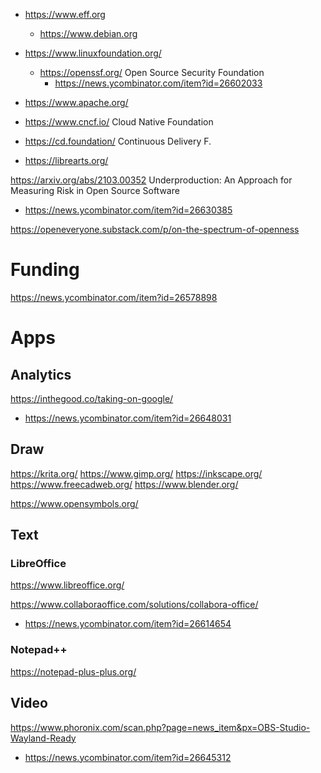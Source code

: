 * https://www.eff.org
  * https://www.debian.org
* https://www.linuxfoundation.org/
  * https://openssf.org/ Open Source Security Foundation
    * https://news.ycombinator.com/item?id=26602033
* https://www.apache.org/
* https://www.cncf.io/ Cloud Native Foundation
* https://cd.foundation/ Continuous Delivery F.

* https://librearts.org/


https://arxiv.org/abs/2103.00352 Underproduction: An Approach for Measuring Risk in Open Source Software
* https://news.ycombinator.com/item?id=26630385

https://openeveryone.substack.com/p/on-the-spectrum-of-openness

# Funding
https://news.ycombinator.com/item?id=26578898

# Apps
## Analytics
https://inthegood.co/taking-on-google/
* https://news.ycombinator.com/item?id=26648031

## Draw
https://krita.org/
https://www.gimp.org/
https://inkscape.org/
https://www.freecadweb.org/
https://www.blender.org/

https://www.opensymbols.org/


## Text

### LibreOffice
https://www.libreoffice.org/

https://www.collaboraoffice.com/solutions/collabora-office/
* https://news.ycombinator.com/item?id=26614654

### Notepad++
https://notepad-plus-plus.org/

## Video
https://www.phoronix.com/scan.php?page=news_item&px=OBS-Studio-Wayland-Ready
* https://news.ycombinator.com/item?id=26645312
